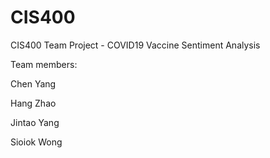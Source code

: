 # CIS400
CIS400 Team Project - COVID19 Vaccine Sentiment Analysis



Team members:

Chen Yang

Hang Zhao

Jintao Yang

Sioiok Wong
